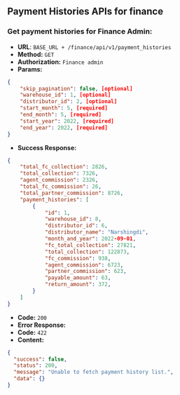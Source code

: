 **Payment Histories APIs  for finance**
----

### Get payment histories for Finance Admin:

* **URL**: ``BASE_URL + /finance/api/v1/payment_histories``
* **Method:** `GET`
* **Authorization:** `Finance admin`
* **Params:**

```json 
{
    "skip_pagination": false, [optional]
    "warehouse_id": 1, [optional]
    "distributor_id": 2, [optional]
    "start_month": 5, [required]
    "end_month": 5, [required]
    "start_year": 2022, [required]
    "end_year": 2022, [required]
}
  ```

* **Success Response:**

```json 
{
    "total_fc_collection": 2826,
    "total_collection": 7326,
    "agent_commission": 2326,
    "total_fc_commission": 26,
    "total_partner_commission": 8726,
    "payment_histories": [
        {
            "id": 1,
            "warehouse_id": 8,
            "distributor_id": 6,
            "distributor_name": "Narshingdi",
            "month_and_year": 2022-09-01,
            "fc_total_collection": 27821,
            "total_collection": 122873,
            "fc_commission": 938,
            "agent_commission": 6723,
            "partner_commission": 623,
            "payable_amount": 63,
            "return_amount": 372,
        }
    ]
}
  ```

* **Code:** `200`
* **Error Response:**
* **Code:** `422`
* **Content:**

```json 
{
  "success": false,
  "status": 200,
  "message": "Unable to fetch payment history list.",
  "data": {}
}
  ```
